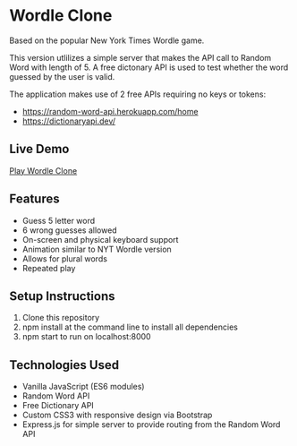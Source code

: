# Wordle Clone

Based on the popular New York Times Wordle game.

This version utlilizes a simple server that makes the API call to Random Word with length of 5.  A free dictonary API is used to test whether the word guessed by the user is valid.

The application makes use of 2 free APIs requiring no keys or tokens:
- https://random-word-api.herokuapp.com/home
- https://dictionaryapi.dev/

## Live Demo
[Play Wordle Clone](http://104.131.189.144:3000/index.html)

## Features
- Guess 5 letter word 
- 6 wrong guesses allowed
- On-screen and physical keyboard support
- Animation similar to NYT Wordle version
- Allows for plural words
- Repeated play

## Setup Instructions

1. Clone this repository
2. npm install at the command line to install all dependencies
3. npm start to run on localhost:8000

## Technologies Used
- Vanilla JavaScript (ES6 modules)
- Random Word API
- Free Dictionary API
- Custom CSS3 with responsive design via Bootstrap
- Express.js for simple server to provide routing from the Random Word API